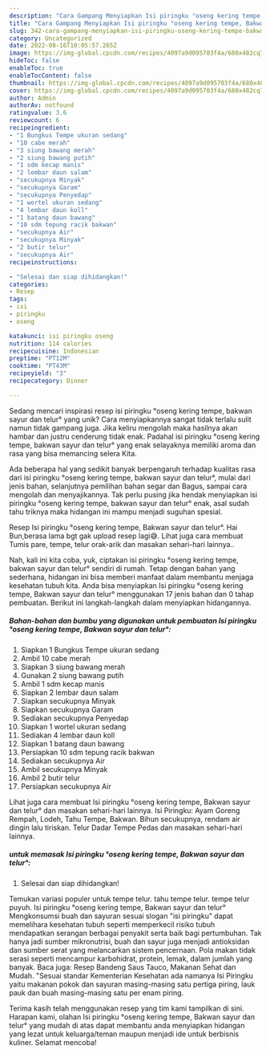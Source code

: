 ```yaml
---
description: "Cara Gampang Menyiapkan Isi piringku °oseng kering tempe, Bakwan sayur dan telur° yang Bisa Manjain Lidah"
title: "Cara Gampang Menyiapkan Isi piringku °oseng kering tempe, Bakwan sayur dan telur° yang Bisa Manjain Lidah"
slug: 342-cara-gampang-menyiapkan-isi-piringku-oseng-kering-tempe-bakwan-sayur-dan-telur-yang-bisa-manjain-lidah
category: Uncategorized
date: 2022-08-16T10:05:57.265Z
image: https://img-global.cpcdn.com/recipes/4097a9d095703f4a/680x482cq70/isi-piringku-oseng-kering-tempe-bakwan-sayur-dan-telur-foto-resep-utama.jpg
hideToc: false
enableToc: true
enableTocContent: false
thumbnail: https://img-global.cpcdn.com/recipes/4097a9d095703f4a/680x482cq70/isi-piringku-oseng-kering-tempe-bakwan-sayur-dan-telur-foto-resep-utama.jpg
cover: https://img-global.cpcdn.com/recipes/4097a9d095703f4a/680x482cq70/isi-piringku-oseng-kering-tempe-bakwan-sayur-dan-telur-foto-resep-utama.jpg
author: Admin
authorAv: notfound
ratingvalue: 3.6
reviewcount: 6
recipeingredient:
- "1 Bungkus Tempe ukuran sedang"
- "10 cabe merah"
- "3 siung bawang merah"
- "2 siung bawang putih"
- "1 sdm kecap manis"
- "2 lembar daun salam"
- "secukupnya Minyak"
- "secukupnya Garam"
- "secukupnya Penyedap"
- "1 wortel ukuran sedang"
- "4 lembar daun koll"
- "1 batang daun bawang"
- "10 sdm tepung racik bakwan"
- "secukupnya Air"
- "secukupnya Minyak"
- "2 butir telur"
- "secukupnya Air"
recipeinstructions:

- "Selesai dan siap dihidangkan!"
categories:
- Resep
tags:
- isi
- piringku
- oseng

katakunci: isi piringku oseng 
nutrition: 114 calories
recipecuisine: Indonesian
preptime: "PT12M"
cooktime: "PT43M"
recipeyield: "3"
recipecategory: Dinner

---
```





Sedang mencari inspirasi resep isi piringku °oseng kering tempe, bakwan sayur dan telur° yang unik? Cara menyiapkannya sangat tidak terlalu sulit namun tidak gampang juga. Jika keliru mengolah maka hasilnya akan hambar dan justru cenderung tidak enak. Padahal isi piringku °oseng kering tempe, bakwan sayur dan telur° yang enak selayaknya memiliki aroma dan rasa yang bisa memancing selera Kita.





Ada beberapa hal yang sedikit banyak berpengaruh terhadap kualitas rasa dari isi piringku °oseng kering tempe, bakwan sayur dan telur°, mulai dari jenis bahan, selanjutnya pemilihan bahan segar dan Bagus, sampai cara mengolah dan menyajikannya. Tak perlu pusing jika hendak menyiapkan isi piringku °oseng kering tempe, bakwan sayur dan telur° enak,      asal sudah tahu triknya maka hidangan ini mampu menjadi suguhan spesial.














Resep Isi piringku °oseng kering tempe, Bakwan sayur dan telur°. Hai Bun,berasa lama bgt gak upload resep lagi😅. Lihat juga cara membuat Tumis pare, tempe, telur orak-arik dan masakan sehari-hari lainnya..






Nah, kali ini kita coba, yuk, ciptakan isi piringku °oseng kering tempe, bakwan sayur dan telur° sendiri di rumah. Tetap dengan bahan yang sederhana, hidangan ini bisa memberi manfaat dalam membantu menjaga kesehatan tubuh kita. Anda bisa menyiapkan Isi piringku °oseng kering tempe, Bakwan sayur dan telur° menggunakan 17 jenis bahan dan 0 tahap pembuatan. Berikut ini langkah-langkah dalam menyiapkan hidangannya.

<!--inarticleads1-->

##### Bahan-bahan dan bumbu yang digunakan untuk pembuatan Isi piringku °oseng kering tempe, Bakwan sayur dan telur°:

1. Siapkan 1 Bungkus Tempe ukuran sedang
1. Ambil 10 cabe merah
1. Siapkan 3 siung bawang merah
1. Gunakan 2 siung bawang putih
1. Ambil 1 sdm kecap manis
1. Siapkan 2 lembar daun salam
1. Siapkan secukupnya Minyak
1. Siapkan secukupnya Garam
1. Sediakan secukupnya Penyedap
1. Siapkan 1 wortel ukuran sedang
1. Sediakan 4 lembar daun koll
1. Siapkan 1 batang daun bawang
1. Persiapkan 10 sdm tepung racik bakwan
1. Sediakan secukupnya Air
1. Ambil secukupnya Minyak
1. Ambil 2 butir telur
1. Persiapkan secukupnya Air


Lihat juga cara membuat Isi piringku °oseng kering tempe, Bakwan sayur dan telur° dan masakan sehari-hari lainnya. Isi Piringku: Ayam Goreng Rempah, Lodeh, Tahu Tempe, Bakwan. Bihun secukupnya, rendam air dingin lalu tiriskan. Telur Dadar Tempe Pedas dan masakan sehari-hari lainnya. 

<!--inarticleads2-->

#####  untuk memasak Isi piringku °oseng kering tempe, Bakwan sayur dan telur°:


1. Selesai dan siap dihidangkan!

Temukan variasi populer untuk tempe telur. tahu tempe telur. tempe telur puyuh. Isi piringku °oseng kering tempe, Bakwan sayur dan telur° Mengkonsumsi buah dan sayuran sesuai slogan &#34;isi piringku&#34; dapat memelihara kesehatan tubuh seperti memperkecil risiko tubuh mendapatkan serangan berbagai penyakit serta baik bagi pertumbuhan. Tak hanya jadi sumber mikronutrisi, buah dan sayur juga menjadi antioksidan dan sumber serat yang melancarkan sistem pencernaan. Pola makan tidak serasi seperti mencampur karbohidrat, protein, lemak, dalam jumlah yang banyak. Baca juga: Resep Bandeng Saus Tauco, Makanan Sehat dan Mudah. &#34;Sesuai standar Kementerian Kesehatan ada namanya Isi Piringku yaitu makanan pokok dan sayuran masing-masing satu pertiga piring, lauk pauk dan buah masing-masing satu per enam piring. 

Terima kasih telah menggunakan resep yang tim kami tampilkan di sini. Harapan kami, olahan Isi piringku °oseng kering tempe, Bakwan sayur dan telur° yang mudah di atas dapat membantu anda menyiapkan hidangan yang lezat untuk keluarga/teman maupun menjadi ide untuk berbisnis kuliner. Selamat mencoba!
